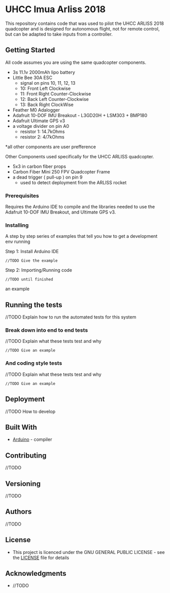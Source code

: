 # UHCC Imua Arliss 2018

This repository contains code that was used to pilot the UHCC ARLISS 2018 quadcopter and is designed for autonomous flight, not for remote control, but can be adapted to take inputs from a controller.

## Getting Started

All code assumes you are using the same quadcopter components.

- 3s 11.1v 2000mAh lipo battery
- Little Bee 30A ESC
  - signal on pins 10, 11, 12, 13
  - 10: Front Left    Clockwise
  - 11: Front Right   Counter-Clockwise
  - 12: Back Left     Counter-Clockwise
  - 13: Back Right    ClockWise
- Feather M0 Adalogger
- Adafruit 10-DOF IMU Breakout - L3GD20H + LSM303 + BMP180
- Adafruit Ultimate GPS v3
- a voltage divider on pin A0
  - resistor 1: 14.7kOhms
  - resistor 2: 4/7kOhms

*all other components are user prefference

Other Components used specifically for the UHCC ARLISS quadcopter.
- 5x3 in carbon fiber props
- Carbon Fiber Mini 250 FPV Quadcopter Frame
- a dead trigger ( pull-up ) on pin 9
  - used to detect deployment from the ARLISS rocket

### Prerequisites

Requires the Arduino IDE to compile and the libraries needed to use the Adafruit 10-DOF IMU Breakout, and Ultimate GPS v3.

### Installing

A step by step series of examples that tell you how to get a development env running

Step 1: Install Arduino IDE

```
//TODO Give the example
```

Step 2: Importing/Running code

```
//TODO until finished
```

an example

## Running the tests

//TODO Explain how to run the automated tests for this system

### Break down into end to end tests

//TODO Explain what these tests test and why

```
//TODO Give an example
```

### And coding style tests

//TODO Explain what these tests test and why

```
//TODO Give an example
```

## Deployment

//TODO How to develop

## Built With
- [Arduino](https://www.arduino.cc/) - compiler

## Contributing

//TODO 

## Versioning

//TODO 

## Authors

//TODO 

## License

- This project is licenced under the GNU GENERAL PUBLIC LICENSE - see the [LICENSE](LICENSE) file for details


## Acknowledgments

* //TODO 

